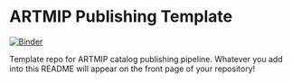 # ARTMIP Publishing Template

[![Binder](https://mybinder.org/badge_logo.svg)](https://mybinder.org/v2/gh/shieldsca/artmip-publish-shields/HEAD?urlpath=%2Fdoc%2Ftree%2Fcatalog_demo.ipynb)

Template repo for ARTMIP catalog publishing pipeline. Whatever you add into this README will appear on the front page of your repository!
